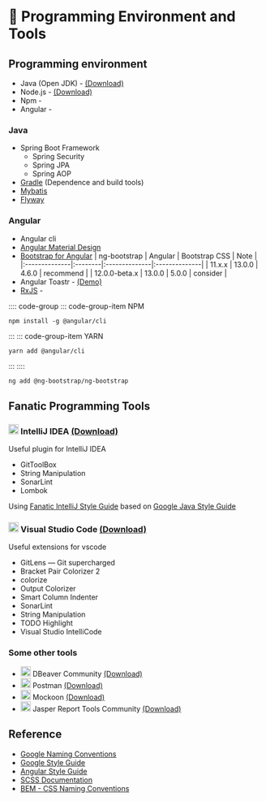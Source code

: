 # 🚀️ Programming Environment and Tools

## Programming environment

- Java (Open JDK) - <Badge type="tip" text="v17.0.1" vertical="middle" /> [(Download)](https://jdk.java.net/17/)
- Node.js - <Badge type="tip" text="v16.13.2 LTS" vertical="middle" /> [(Download)](https://nodejs.org/en/)
- Npm - <Badge type="tip" text="v8.3.0" vertical="middle" />
- Angular - <Badge type="tip" text="v13.1.1" vertical="middle" />

### Java

- Spring Boot Framework
  - Spring Security
  - Spring JPA
  - Spring AOP
- [Gradle](https://gradle.org/) (Dependence and build tools) <Badge type="tip" text="v7.3.3" vertical="middle" />
- [Mybatis](https://mybatis.org/mybatis-3/)
- [Flyway](https://flywaydb.org/)

### Angular

- Angular cli <Badge type="tip" text="v13.1.1" vertical="middle" />
- [Angular Material Design](https://material.angular.io/) <Badge type="tip" text="v13.1.1" vertical="middle" />
- [Bootstrap for Angular](https://ng-bootstrap.github.io/#/home) <Badge type="tip" text="v11.0.0" vertical="middle" />
  | ng-bootstrap  | Angular | Bootstrap CSS | Note          |
  |:--------------|:--------|:--------------|:--------------|
  | 11.x.x        | 13.0.0  | 4.6.0         | recommend     |
  | 12.0.0-beta.x | 13.0.0  | 5.0.0         | consider      |
- Angular Toastr - <Badge type="tip" text="v14.2.1" vertical="middle" /> [(Demo)](https://ngx-toastr.vercel.app/)
- [RxJS](https://rxjs.dev/) - <Badge type="tip" text="v7.5.2" vertical="middle" />

:::: code-group
::: code-group-item NPM

```bash:no-line-numbers
npm install -g @angular/cli
```

:::
::: code-group-item YARN

```bash:no-line-numbers
yarn add @angular/cli
```

:::
::::

```bash
ng add @ng-bootstrap/ng-bootstrap
```

## Fanatic Programming Tools

### <img src="~@assets/images/IntelliJ_IDEA_Icon.png" alt="drawing" width="20"/> IntelliJ IDEA [(Download)](https://www.jetbrains.com/idea/download)

Useful plugin for IntelliJ IDEA

- GitToolBox
- String Manipulation
- SonarLint
- Lombok

Using <a href="~@assets/styleguides/intellij-java-fanatic-style.xml" download>Fanatic IntelliJ Style Guide</a> based on [Google Java Style Guide](https://google.github.io/styleguide/javaguide.html)

### <img src="~@assets/images/Visual_Studio_Code_icon.png" alt="drawing" width="20"/> Visual Studio Code [(Download)](https://code.visualstudio.com/download)

Useful extensions for vscode

- GitLens — Git supercharged
- Bracket Pair Colorizer 2
- colorize
- Output Colorizer
- Smart Column Indenter
- SonarLint
- String Manipulation
- TODO Highlight
- Visual Studio IntelliCode

### Some other tools

- <img src="~@assets/images/DBeaver_logo.png" alt="drawing" width="20"/> DBeaver Community [(Download)](https://dbeaver.io/download/)
- <img src="~@assets/images/Postman_logo.png" alt="drawing" width="20"/> Postman [(Download)](https://www.postman.com/downloads/)
- <img src="~@assets/images/Mockoon_logo.png" alt="drawing" width="20"/> Mockoon [(Download)](https://mockoon.com/download/)
- <img src="~@assets/images/Jaspersoft_logo.jpg" alt="drawing" width="20"/> Jasper Report Tools Community [(Download)](https://community.jaspersoft.com/download)

## Reference

- [Google Naming Conventions](https://cloud.google.com/apis/design/naming_convention)
- [Google Style Guide](https://google.github.io/styleguide/)
- [Angular Style Guide](https://angular.io/guide/styleguide)
- [SCSS Documentation](https://sass-lang.com/documentation)
- [BEM - CSS Naming Conventions](http://getbem.com/)
